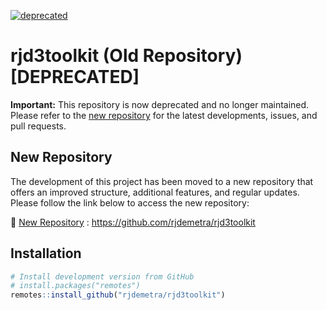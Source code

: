 
<!-- README.md is generated from README.Rmd. Please edit that file -->

[![deprecated](http://badges.github.io/stability-badges/dist/deprecated.svg)](http://github.com/badges/stability-badges)

# rjd3toolkit (Old Repository) \[DEPRECATED\]

**Important:** This repository is now deprecated and no longer
maintained. Please refer to the [new
repository](https://github.com/rjdemetra/rjd3toolkit) for the latest
developments, issues, and pull requests.

## New Repository

The development of this project has been moved to a new repository that
offers an improved structure, additional features, and regular updates.
Please follow the link below to access the new repository:

🔗 [New Repository](https://github.com/rjdemetra/rjd3toolkit) :
<https://github.com/rjdemetra/rjd3toolkit>

## Installation

``` r
# Install development version from GitHub
# install.packages("remotes")
remotes::install_github("rjdemetra/rjd3toolkit")
```
